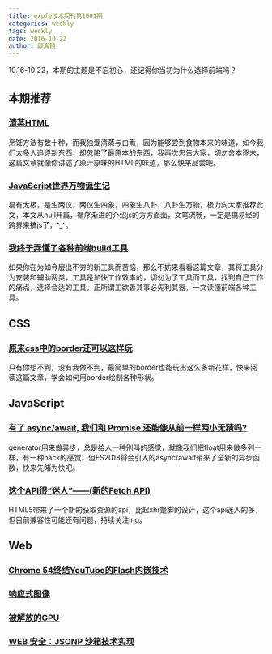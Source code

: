 ```yaml
---
title: expfe技术周刊第1001期
categories: weekly
tags: weekly
date: 2016-10-22
author: 颜海镜
---
```

10.16-10.22，本期的主题是不忘初心，还记得你当初为什么选择前端吗？

## 本期推荐

### [清蒸HTML](https://zhuanlan.zhihu.com/p/22909445)
烹饪方法有数十种，而我独爱清蒸与白煮，因为能够尝到食物本来的味道，如今我们太多人追逐新东西，却忽略了最原本的东西，我再次忠告大家，切勿舍本逐末，这篇文章就像你讲述了原汁原味的HTML的味道，那么快来品尝吧。

### [JavaScript世界万物诞生记](https://zhuanlan.zhihu.com/p/22989691)
易有太极，是生两仪，两仪生四象，四象生八卦，八卦生万物，极力向大家推荐此文，本文从null开篇，循序渐进的介绍js的方方面面，文笔流畅，一定是搞易经的跨界来搞js了，^_^。

### [我终于弄懂了各种前端build工具](https://www.sdk.cn/news/5412)
如果你在为如今层出不穷的新工具而苦恼，那么不妨来看看这篇文章，其将工具分为安装和辅助两类，工具是加快工作效率的，切勿为了工具而工具，找到自己工作的痛点，选择合适的工具，正所谓工欲善其事必先利其器，一文读懂前端各种工具。

<!-- more -->

## CSS

### [原来css中的border还可以这样玩](http://mp.weixin.qq.com/s?__biz=MjM5MDA2MTI1MA==&mid=2649084262&idx=1&sn=e331ee87cd8fee60d33bdc2c1d7c4bb7&chksm=be5bf6cb892c7fdd2369df2fee6b5e414e371a9458627f6d4efc25c0a8f3705f9f909f73cf3b&mpshare=1&scene=1&srcid=1020QApMwzfUUYa3GYAVcaeT#rd)
只有你想不到，没有我做不到，最简单的border也能玩出这么多新花样，快来阅读这篇文章，学会如何用border绘制各种形状。

## JavaScript

### [有了 async/await, 我们和 Promise 还能像从前一样两小无猜吗?](https://zhuanlan.zhihu.com/p/22938062)
generator用来做异步，总是给人一种别叫的感觉，就像我们把float用来做多列一样，有一种hack的感觉，但ES2018将会引入的async/await带来了全新的异步函数，快来先睹为快吧。

### [这个API很“迷人”——(新的Fetch API)](https://www.w3ctech.com/topic/854)
HTML5带来了一个新的获取资源的api，比起xhr蹩脚的设计，这个api迷人的多，但目前兼容性可能还有问题，持续关注ing。

## Web
### [Chrome 54终结YouTube的Flash内嵌技术](https://www.infoq.com/news/2016/10/chrome54-youtube)

### [响应式图像](https://isux.tencent.com/responsive-image.html)

### [被解放的GPU](https://isux.tencent.com/emancipate-gpu.html)

### [WEB 安全：JSONP 沙箱技术实现](https://github.com/aui/jsonp-sandbox/issues/13)









